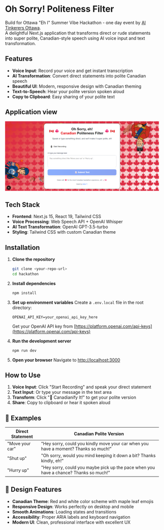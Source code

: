 # Oh Sorry! Politeness Filter
Build for Ottawa "Eh I" Summer Vibe Hackathon - one day event by [AI Tinkerers Ottawa](https://lu.ma/ai-tinkerers-ottawa?k=c). </br>
A delightful Next.js application that transforms direct or rude statements into super polite, Canadian-style speech using AI voice input and text transformation.


## Features

- **Voice Input**: Record your voice and get instant transcription
- **AI Transformation**: Convert direct statements into polite Canadian speech
- **Beautiful UI**: Modern, responsive design with Canadian theming
- **Text-to-Speech**: Hear your polite version spoken aloud
- **Copy to Clipboard**: Easy sharing of your polite text

## Application view
![Application screenshot](./public/app_view.png)

##  Tech Stack

- **Frontend**: Next.js 15, React 19, Tailwind CSS
- **Voice Processing**: Web Speech API + OpenAI Whisper
- **AI Text Transformation**: OpenAI GPT-3.5-turbo
- **Styling**: Tailwind CSS with custom Canadian theme

##  Installation

1. **Clone the repository**

   ```bash
   git clone <your-repo-url>
   cd hackathon
   ```

2. **Install dependencies**

   ```bash
   npm install
   ```

3. **Set up environment variables**
   Create a `.env.local` file in the root directory:

   ```env
   OPENAI_API_KEY=your_openai_api_key_here
   ```

   Get your OpenAI API key from [https://platform.openai.com/api-keys](https://platform.openai.com/api-keys)

4. **Run the development server**

   ```bash
   npm run dev
   ```

5. **Open your browser**
   Navigate to [http://localhost:3000](http://localhost:3000)

## How to Use

1. **Voice Input**: Click "Start Recording" and speak your direct statement
2. **Text Input**: Or type your message in the text area
3. **Transform**: Click "🍁 Canadianify It!" to get your polite version
4. **Share**: Copy to clipboard or hear it spoken aloud

## 🍁 Examples

| Direct Statement | Canadian Polite Version                                                               |
| ---------------- | ------------------------------------------------------------------------------------- |
| "Move your car"  | "Hey sorry, could you kindly move your car when you have a moment? Thanks so much!"   |
| "Shut up"        | "Oh sorry, would you mind keeping it down a bit? Thanks kindly, eh!"                  |
| "Hurry up"       | "Hey sorry, could you maybe pick up the pace when you have a chance? Thanks so much!" |


## 🎨 Design Features

- **Canadian Theme**: Red and white color scheme with maple leaf emojis
- **Responsive Design**: Works perfectly on desktop and mobile
- **Smooth Animations**: Loading states and transitions
- **Accessibility**: Proper ARIA labels and keyboard navigation
- **Modern UI**: Clean, professional interface with excellent UX

